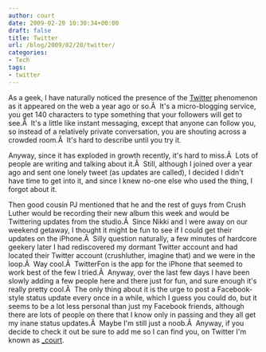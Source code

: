 ```yaml
---
author: court
date: 2009-02-20 10:30:34+00:00
draft: false
title: Twitter
url: /blog/2009/02/20/twitter/
categories:
- Tech
tags:
- twitter
---
```


As a geek, I have naturally noticed the presence of the [Twitter](http://twitter.com) phenomenon as it appeared on the web a year ago or so.Â  It's a micro-blogging service, you get 140 characters to type something that your followers will get to see.Â  It's a little like instant messaging, except that anyone can follow you, so instead of a relatively private conversation, you are shouting across a crowded room.Â  It's hard to describe until you try it.

Anyway, since it has exploded in growth recently, it's hard to miss.Â  Lots of people are writing and talking about it.Â  Still, although I joined over a year ago and sent one lonely tweet (as updates are called), I decided I didn't have time to get into it, and since I knew no-one else who used the thing, I forgot about it.

Then good cousin PJ mentioned that he and the rest of guys from Crush Luther would be recording their new album this week and would be Twittering updates from the studio.Â  Since Nikki and I were away on our weekend getaway, I thought it might be fun to see if I could get their updates on the iPhone.Â  Silly question naturally, a few minutes of hardcore geekery later I had rediscovered my dormant Twitter account and had located their Twitter account (crushluther, imagine that) and we were in the loop.Â  Way cool.Â  TwitterFon is the app for the iPhone that seemed to work best of the few I tried.Â  Anyway, over the last few days I have been slowly adding a few people here and there just for fun, and sure enough it's really pretty cool.Â  The only thing about it is the urge to post a Facebook-style status update every once in a while, which I guess you could do, but it seems to be a lot less personal than just my Facebook friends, although there are lots of people on there that I know only in passing and they all get my inane status updates.Â  Maybe I'm still just a noob.Â  Anyway, if you decide to check it out be sure to add me so I can find you, on Twitter I'm known as [_court](http://twitter.com/_court).
